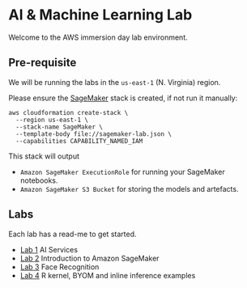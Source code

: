 # AI &amp; Machine Learning Lab

Welcome to the AWS immersion day lab environment.

## Pre-requisite

We will be running the labs in the `us-east-1` (N. Virginia) region.

Please ensure the [SageMaker](./sagemaker-lab.json) stack is created, if not run it manually:

```
aws cloudformation create-stack \
  --region us-east-1 \
  --stack-name SageMaker \
  --template-body file://sagemaker-lab.json \
  --capabilities CAPABILITY_NAMED_IAM
```

This stack will output

* `Amazon SageMaker ExecutionRole` for running your SageMaker notebooks.
* `Amazon SageMaker S3 Bucket` for storing the models and artefacts.

## Labs

Each lab has a read-me to get started.

* [Lab 1](lab1/Readme.md) AI Services
* [Lab 2](lab2/Readme.md) Introduction to Amazon SageMaker
* [Lab 3](lab3/Readme.md) Face Recognition
* [Lab 4](lab3/Readme.md) R kernel, BYOM and inline inference examples
